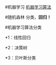 #机器学习
[机器学习算法](https://github.com/MING-Coder/test003/edit/master/file01/readme.md)


#随机森林
分类，**回归！**

#机器学习算法分类

*1：线性回归

*2：决策树

*3：贝叶斯分类
